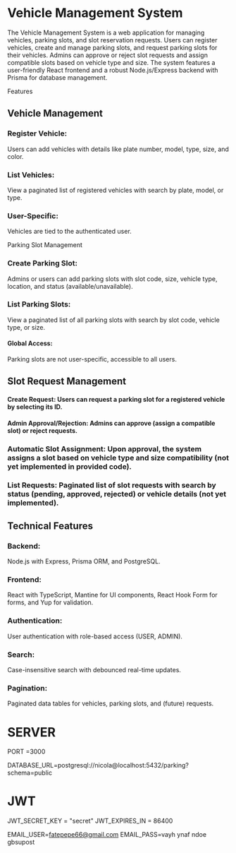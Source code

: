 # Vehicle Management System

The Vehicle Management System is a web application for managing vehicles, parking slots, and slot reservation requests. Users can register vehicles, create and manage parking slots, and request parking slots for their vehicles. Admins can approve or reject slot requests and assign compatible slots based on vehicle type and size. The system features a user-friendly React frontend and a robust Node.js/Express backend with Prisma for database management.

Features

## Vehicle Management





### Register Vehicle:
 Users can add vehicles with details like plate number, model, type, size, and color.



### List Vehicles: 
View a paginated list of registered vehicles with search by plate, model, or type.



### User-Specific: 
Vehicles are tied to the authenticated user.

Parking Slot Management





### Create Parking Slot:
 Admins or users can add parking slots with slot code, size, vehicle type, location, and status (available/unavailable).



### List Parking Slots:
 View a paginated list of all parking slots with search by slot code, vehicle type, or size.



#### Global Access:
 Parking slots are not user-specific, accessible to all users.

## Slot Request Management





#### Create Request: Users can request a parking slot for a registered vehicle by selecting its ID.



#### Admin Approval/Rejection: Admins can approve (assign a compatible slot) or reject requests.



### Automatic Slot Assignment: Upon approval, the system assigns a slot based on vehicle type and size compatibility (not yet implemented in provided code).



### List Requests: Paginated list of slot requests with search by status (pending, approved, rejected) or vehicle details (not yet implemented).

## Technical Features





### Backend:
 Node.js with Express, Prisma ORM, and PostgreSQL.



### Frontend:
 React with TypeScript, Mantine for UI components, React Hook Form for forms, and Yup for validation.



### Authentication: 
User authentication with role-based access (USER, ADMIN).



### Search:
 Case-insensitive search with debounced real-time updates.



### Pagination:
 Paginated data tables for vehicles, parking slots, and (future) requests.


 # SERVER
PORT =3000

DATABASE_URL=postgresql://nicola@localhost:5432/parking?schema=public

# JWT
JWT_SECRET_KEY = "secret"
JWT_EXPIRES_IN = 86400

EMAIL_USER=fatepepe66@gmail.com
EMAIL_PASS=vayh ynaf ndoe gbsupost


